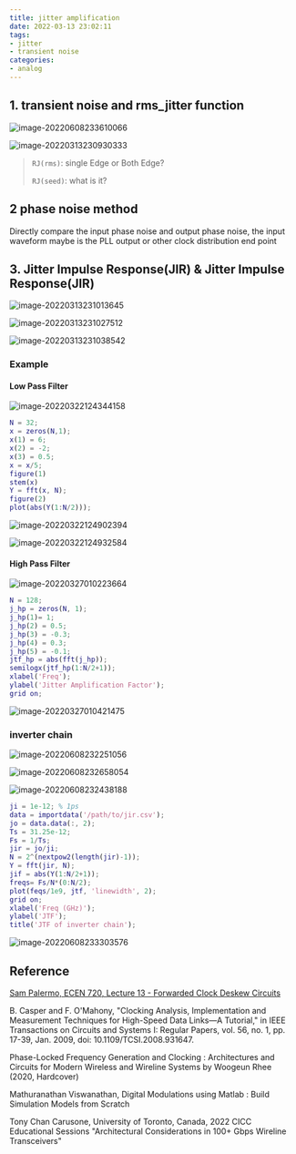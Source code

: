 ```yaml
---
title: jitter amplification
date: 2022-03-13 23:02:11
tags:
- jitter
- transient noise
categories:
- analog
---
```


## 1. transient noise and rms_jitter function

![image-20220608233610066](jitter-amplification/image-20220608233610066.png)

![image-20220313230930333](jitter-amplification/image-20220313230930333.png)

> `RJ(rms)`: single Edge or Both Edge?
>
> `RJ(seed)`: what is it?



## 2 phase noise method

Directly compare the input phase noise and output phase noise, the input waveform maybe is the PLL output or other clock distribution end point



## 3. Jitter Impulse Response(JIR) & Jitter Impulse Response(JIR)

![image-20220313231013645](jitter-amplification/image-20220313231013645.png)

![image-20220313231027512](jitter-amplification/image-20220313231027512.png)

![image-20220313231038542](jitter-amplification/image-20220313231038542.png)

### Example
#### Low Pass Filter

![image-20220322124344158](jitter-amplification/image-20220322124344158.png)

```matlab
N = 32;
x = zeros(N,1);
x(1) = 6;
x(2) = -2;
x(3) = 0.5;
x = x/5;
figure(1)
stem(x)
Y = fft(x, N);
figure(2)
plot(abs(Y(1:N/2)));
```

![image-20220322124902394](jitter-amplification/image-20220322124902394.png)

![image-20220322124932584](jitter-amplification/image-20220322124932584.png)

#### High Pass Filter

![image-20220327010223664](jitter-amplification/image-20220327010223664.png)

```matlab
N = 128;
j_hp = zeros(N, 1);
j_hp(1)= 1;
j_hp(2) = 0.5;
j_hp(3) = -0.3;
j_hp(4) = 0.3;
j_hp(5) = -0.1;
jtf_hp = abs(fft(j_hp));
semilogx(jtf_hp(1:N/2+1));
xlabel('Freq');
ylabel('Jitter Amplification Factor');
grid on;
```

![image-20220327010421475](jitter-amplification/image-20220327010421475.png)

### inverter chain

![image-20220608232251056](jitter-amplification/image-20220608232251056.png)

![image-20220608232658054](jitter-amplification/image-20220608232658054.png)

![image-20220608232438188](jitter-amplification/image-20220608232438188.png)

```matlab
ji = 1e-12; % 1ps
data = importdata('/path/to/jir.csv');
jo = data.data(:, 2);
Ts = 31.25e-12;
Fs = 1/Ts;
jir = jo/ji;
N = 2^(nextpow2(length(jir)-1));
Y = fft(jir, N);
jif = abs(Y(1:N/2+1));
freqs= Fs/N*(0:N/2);
plot(feqs/1e9, jtf, 'linewidth', 2);
grid on;
xlabel('Freq (GHz)');
ylabel('JTF');
title('JTF of inverter chain');
```

![image-20220608233303576](jitter-amplification/image-20220608233303576.png)

## Reference

[Sam Palermo, ECEN 720, Lecture 13 - Forwarded Clock Deskew Circuits](https://people.engr.tamu.edu/spalermo/ecen689/lecture13_ee720_fwd_clk_deskew.pdf)

B. Casper and F. O'Mahony, "Clocking Analysis, Implementation and Measurement Techniques for High-Speed Data Links—A Tutorial," in IEEE Transactions on Circuits and Systems I: Regular Papers, vol. 56, no. 1, pp. 17-39, Jan. 2009, doi: 10.1109/TCSI.2008.931647.

Phase-Locked Frequency Generation and Clocking : Architectures and Circuits for Modern Wireless and Wireline Systems by Woogeun Rhee (2020, Hardcover) 

Mathuranathan Viswanathan, Digital Modulations using Matlab : Build Simulation Models from Scratch

Tony Chan Carusone, University of Toronto, Canada, 2022 CICC Educational Sessions "Architectural Considerations in 100+ Gbps Wireline Transceivers"
